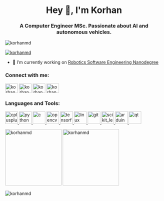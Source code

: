 <h1 align="center">Hey 👋, I'm Korhan</h1>
<h3 align="center">A Computer Engineer MSc. Passionate about AI and autonomous vehicles.</h3>

<p align="left"> <img src="https://komarev.com/ghpvc/?username=korhanmd&label=Profile%20views&color=0e75b6&style=flat" alt="korhanmd" /> </p>

<p align="left"> <a href="https://github.com/ryo-ma/github-profile-trophy"><img src="https://github-profile-trophy.vercel.app/?username=korhanmd" alt="korhanmd" /></a> </p>

- 🔭 I’m currently working on [Robotics Software Engineering Nanodegree](https://www.udacity.com/course/robotics-software-engineer--nd209)

<h3 align="left">Connect with me:</h3>
<p align="left">
<a href="https://twitter.com/korhanmd" target="blank"><img align="center" src="https://cdn.jsdelivr.net/npm/simple-icons@3.0.1/icons/twitter.svg" alt="korhanmd" height="30" width="40" /></a>
<a href="https://linkedin.com/in/korhanmd" target="blank"><img align="center" src="https://cdn.jsdelivr.net/npm/simple-icons@3.0.1/icons/linkedin.svg" alt="korhanmd" height="30" width="40" /></a>
<a href="https://www.hackerrank.com/korhanmd" target="blank"><img align="center" src="https://cdn.jsdelivr.net/npm/simple-icons@3.0.1/icons/hackerrank.svg" alt="korhanmd" height="30" width="40" /></a>
<a href="https://www.leetcode.com/korhanmd" target="blank"><img align="center" src="https://cdn.jsdelivr.net/npm/simple-icons@3.0.1/icons/leetcode.svg" alt="korhanmd" height="30" width="40" /></a>
</p>

<h3 align="left">Languages and Tools:</h3>
<p align="left">
<a href="https://www.w3schools.com/cpp/" target="_blank"> <img src="https://devicons.github.io/devicon/devicon.git/icons/cplusplus/cplusplus-original.svg" alt="cplusplus" width="40" height="40"/> </a>
<a href="https://www.python.org" target="_blank"> <img src="https://devicons.github.io/devicon/devicon.git/icons/python/python-original.svg" alt="python" width="40" height="40"/> </a>
<a href="https://www.cprogramming.com/" target="_blank"> <img src="https://devicons.github.io/devicon/devicon.git/icons/c/c-original.svg" alt="c" width="40" height="40"/> </a>
<a href="https://opencv.org/" target="_blank"> <img src="https://www.vectorlogo.zone/logos/opencv/opencv-icon.svg" alt="opencv" width="40" height="40"/> </a>
<a href="https://www.tensorflow.org" target="_blank"> <img src="https://www.vectorlogo.zone/logos/tensorflow/tensorflow-icon.svg" alt="tensorflow" width="40" height="40"/> </a> <a href="https://www.linux.org/" target="_blank"> <img src="https://devicons.github.io/devicon/devicon.git/icons/linux/linux-original.svg" alt="linux" width="40" height="40"/> </a>
<a href="https://git-scm.com/" target="_blank"> <img src="https://www.vectorlogo.zone/logos/git-scm/git-scm-icon.svg" alt="git" width="40" height="40"/> </a>
<a href="https://scikit-learn.org/" target="_blank"> <img src="https://upload.wikimedia.org/wikipedia/commons/0/05/Scikit_learn_logo_small.svg" alt="scikit_learn" width="40" height="40"/> </a>
<a href="https://www.arduino.cc/" target="_blank"> <img src="https://cdn.worldvectorlogo.com/logos/arduino-1.svg" alt="arduino" width="40" height="40"/> </a>
<a href="https://www.qt.io/" target="_blank"> <img src="https://upload.wikimedia.org/wikipedia/commons/0/0b/Qt_logo_2016.svg" alt="qt" width="40" height="40"/> </a>
</p>

<p><img height="180em" src="https://github-readme-stats.vercel.app/api/top-langs?username=korhanmd&show_icons=true&theme=none&title_color=00c8c8&locale=en&layout=compact" alt="korhanmd" />
<img height="180em" src="https://github-readme-stats.vercel.app/api?username=korhanmd&show_icons=true&theme=none&title_color=00c8c8&locale=en" alt="korhanmd" /></p>

<p><img align="center" src="https://github-readme-streak-stats.herokuapp.com/?user=korhanmd&theme=none&title_color=00c8c8" alt="korhanmd" /></p>

